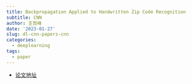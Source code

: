 ```yaml
---
title: Backpropagation Applied to Handwritten Zip Code Recognition
subtitle: CNN
author: 王哲峰
date: '2023-01-27'
slug: dl-cnn-papers-cnn
categories:
  - deeplearning
tags:
  - paper
---
```


* [论文地址](http://yann.lecun.com/exdb/publis/pdf/lecun-89e.pdf)

